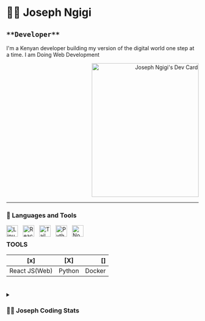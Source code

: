 # 🏄‍♂️ Joseph Ngigi
`**Developer**`
----

<div>
   <p align="left">I'm a Kenyan developer building my version of the digital world one step at a time. I am Doing Web Development</p>
   <p align="right"><a href="https://app.daily.dev/joe_jngigi"><img src="https://api.daily.dev/devcards/8df8c3a9c9b0478a9c69c812579f2d8e.png?r=68r" width="280" height="350" alt="Joseph Ngigi's Dev Card"/></a> </p>
   </div>
   
----
### 🧰 Languages and Tools
<div >
   <img align="left" alt="Linux" width="30px" style="padding-right:10px;" src="https://cdn.jsdelivr.net/gh/devicons/devicon/icons/linux/linux-original.svg" />
   <img align="left" alt="React" width="30px" style="padding-right:10px;" src="https://cdn.jsdelivr.net/gh/devicons/devicon/icons/react/react-original.svg" />
   <img align="left" alt="Tailwind" width="30px" style="padding-right:10px;" src="https://cdn.jsdelivr.net/gh/devicons/devicon/icons/tailwindcss/tailwindcss-original-wordmark.svg"/>
   <img align="left" alt="Python" width="30px" style="padding-right:10px;" src="https://cdn.jsdelivr.net/gh/devicons/devicon/icons/python/python-plain.svg" />
   <img align="left" alt="NodeJS" width="30px" style="padding-right:10px;" src="https://cdn.jsdelivr.net/gh/devicons/devicon/icons/nodejs/nodejs-original.svg" />
   </br>
</div>

### TOOLS
| [x] | [X] | [] |
|-----------|:-----------:|-----------:|
| React JS(Web) | Python | Docker |


<!-- ![GitHub Streak](https://streak-stats.demolab.com?user=ForrestKnight&theme=gruvbox&border_radius=4.5)-->

#
<details>
<summary><h3>👨‍💻 Joseph Coding Stats </h3></summary> 
<!--  started my coding journey as a naive computer science student with a passion to learn everything I could about this programming world - code, linux, theory. And all the while, teaching myself VB.NET development with a dream to build my own app, but that soon got overshadowed by my desire to excel in Java. A desire that landed me a full-stack software engineering job upon graduation. All coding projects are built from the ground up, from planning and designing all the way to solving real-life problems with code. I am inspired to make productive application as I improve through my Learning Curve. Everyday is a learning day. All my projects are build from ideation and planning, all the way to finalizing the content with artistic touches. I publish that work on github on my portfolio "[my portfolio]".
-->

